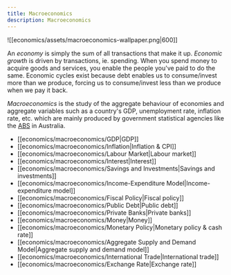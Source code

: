 ```yaml
---
title: Macroeconomics
description: Macroeconomics
---
```


![[economics/assets/macroeconomics-wallpaper.png|600]]

An *economy* is simply the sum of all transactions that make it up. *Economic growth* is driven by transactions, ie. spending. When you spend money to acquire goods and services, you enable the people you've paid to do the same. Economic cycles exist because debt enables us to consume/invest more than we produce, forcing us to consume/invest less than we produce when we pay it back.

*Macroeconomics* is the study of the aggregate behaviour of economies and aggregate variables such as a country's GDP, unemployment rate, inflation rate, etc. which are mainly produced by government statistical agencies like the [ABS](https://www.abs.gov.au/) in Australia.

- [[economics/macroeconomics/GDP|GDP]]
- [[economics/macroeconomics/Inflation|Inflation & CPI]]
- [[economics/macroeconomics/Labour Market|Labour market]]
- [[economics/macroeconomics/Interest|Interest]]
- [[economics/macroeconomics/Savings and Investments|Savings and investments]]
- [[economics/macroeconomics/Income-Expenditure Model|Income-expenditure model]]
- [[economics/macroeconomics/Fiscal Policy|Fiscal policy]]
- [[economics/macroeconomics/Public Debt|Public debt]]
- [[economics/macroeconomics/Private Banks|Private banks]]
- [[economics/macroeconomics/Money|Money]]
- [[economics/macroeconomics/Monetary Policy|Monetary policy & cash rate]]
- [[economics/macroeconomics/Aggregate Supply and Demand Model|Aggregate supply and demand model]]
- [[economics/macroeconomics/International Trade|International trade]]
- [[economics/macroeconomics/Exchange Rate|Exchange rate]]
